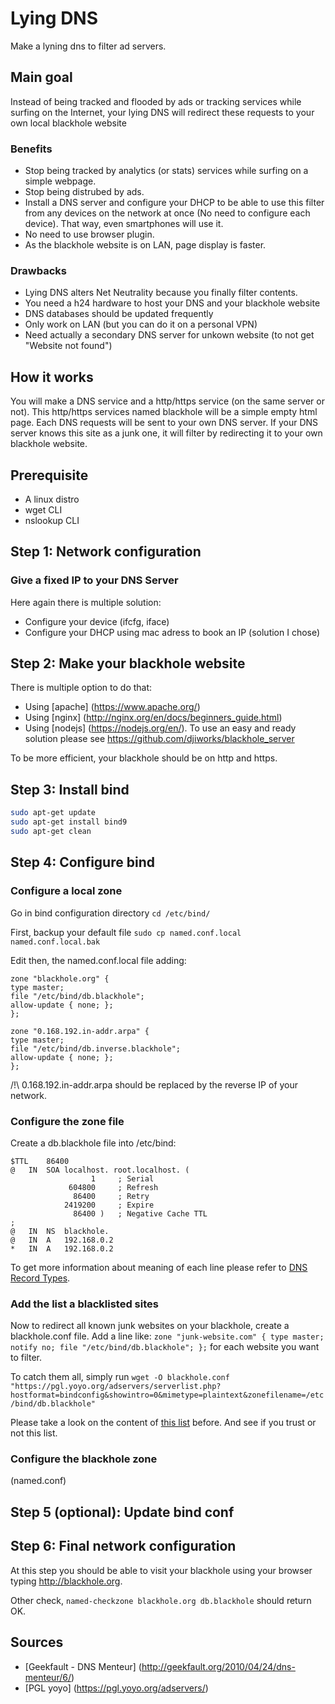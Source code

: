 # Lying DNS
Make a lyning dns to filter ad servers.

## Main goal
Instead of being tracked and flooded by ads or tracking services while surfing on the Internet, your lying DNS will redirect these requests to your own local blackhole website

### Benefits
- Stop being tracked by analytics (or stats) services while surfing on a simple webpage.
- Stop being distrubed by ads.
- Install a DNS server and configure your DHCP to be able to use this filter from any devices on the network at once (No need to configure each device). That way, even smartphones will use it.
- No need to use browser plugin.
- As the blackhole website is on LAN, page display is faster.

### Drawbacks
- Lying DNS alters Net Neutrality because you finally filter contents.
- You need a h24 hardware to host your DNS and your blackhole website
- DNS databases should be updated frequently
- Only work on LAN (but you can do it on a personal VPN)
- Need actually a secondary DNS server for unkown website (to not get "Website not found")

## How it works
You will make a DNS service and a http/https service (on the same server or not). This http/https services named blackhole will be a simple empty html page.
Each DNS requests will be sent to your own DNS server. If your DNS server knows this site as a junk one, it will filter by redirecting it to your own blackhole website.

## Prerequisite
- A linux distro
- wget CLI
- nslookup CLI

## Step 1: Network configuration
### Give a fixed IP to your DNS Server
Here again there is multiple solution:
- Configure your device (ifcfg, iface)
- Configure your DHCP using mac adress to book an IP (solution I chose)

## Step 2: Make your blackhole website
There is multiple option to do that:
- Using [apache] (https://www.apache.org/)
- Using [nginx] (http://nginx.org/en/docs/beginners_guide.html)
- Using [nodejs] (https://nodejs.org/en/). To use an easy and ready solution please see https://github.com/djiworks/blackhole_server

To be more efficient, your blackhole should be on http and https.

## Step 3: Install bind
```bash 
sudo apt-get update
sudo apt-get install bind9
sudo apt-get clean
```

## Step 4: Configure bind
### Configure a local zone
Go in bind configuration directory `cd /etc/bind/`

First, backup your default file `sudo cp named.conf.local named.conf.local.bak`

Edit then, the named.conf.local file adding:
```
zone "blackhole.org" {
type master;
file "/etc/bind/db.blackhole";
allow-update { none; };
};

zone "0.168.192.in-addr.arpa" {
type master;
file "/etc/bind/db.inverse.blackhole";
allow-update { none; };
};
```
/!\ 0.168.192.in-addr.arpa should be replaced by the reverse IP of your network.

### Configure the zone file

Create a db.blackhole file into /etc/bind:
```
$TTL	86400
@	IN	SOA	localhost. root.localhost. (
			      1		; Serial
			 604800		; Refresh
			  86400		; Retry
			2419200		; Expire
			  86400 )	; Negative Cache TTL
;
@	IN	NS	blackhole.
@	IN	A	192.168.0.2
*	IN	A	192.168.0.2
```
To get more information about meaning of each line please refer to [DNS Record Types](https://help.ubuntu.com/community/BIND9ServerHowto).

### Add the list a blacklisted sites
Now to redirect all known junk websites on your blackhole, create a blackhole.conf file.
Add a line like: `zone "junk-website.com" { type master; notify no; file "/etc/bind/db.blackhole"; };` for each website you want to filter.

To catch them all, simply run `wget -O blackhole.conf "https://pgl.yoyo.org/adservers/serverlist.php?hostformat=bindconfig&showintro=0&mimetype=plaintext&zonefilename=/etc/bind/db.blackhole"`

Please take a look on the content of [this list](https://pgl.yoyo.org/adservers/serverlist.php?hostformat=bindconfig&showintro=0&mimetype=plaintext&zonefilename=/etc/bind/db.blackhole) before. And see if you trust or not this list.

### Configure the blackhole zone
(named.conf)

## Step 5 (optional): Update bind conf
## Step 6: Final network configuration
 At this step you should be able to visit your blackhole using your browser typing http://blackhole.org.

Other check, `named-checkzone blackhole.org db.blackhole` should return OK.


## Sources
- [Geekfault - DNS Menteur] (http://geekfault.org/2010/04/24/dns-menteur/6/)
- [PGL yoyo] (https://pgl.yoyo.org/adservers/)
